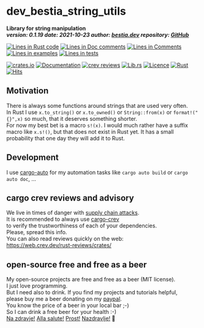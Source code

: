 [comment]: # (auto_md_to_doc_comments segment start A)

# dev_bestia_string_utils

[comment]: # (auto_cargo_toml_to_md start)

**Library for string manipulation**  
***version: 0.1.19 date: 2021-10-23 author: [bestia.dev](https://bestia.dev) repository: [GitHub](https://github.com/bestia-dev/dev_bestia_string_utils)***  

[comment]: # (auto_cargo_toml_to_md end)

[comment]: # (auto_lines_of_code start)
[![Lines in Rust code](https://img.shields.io/badge/Lines_in_Rust-102-green.svg)](https://github.com/bestia-dev/dev_bestia_string_utils/)
[![Lines in Doc comments](https://img.shields.io/badge/Lines_in_Doc_comments-61-blue.svg)](https://github.com/bestia-dev/dev_bestia_string_utils/)
[![Lines in Comments](https://img.shields.io/badge/Lines_in_comments-22-purple.svg)](https://github.com/bestia-dev/dev_bestia_string_utils/)
[![Lines in examples](https://img.shields.io/badge/Lines_in_examples-0-yellow.svg)](https://github.com/bestia-dev/dev_bestia_string_utils/)
[![Lines in tests](https://img.shields.io/badge/Lines_in_tests-0-orange.svg)](https://github.com/bestia-dev/dev_bestia_string_utils/)

[comment]: # (auto_lines_of_code end)

[comment]: # (auto_badges start)

[![crates.io](https://img.shields.io/crates/v/dev_bestia_string_utils.svg)](https://crates.io/crates/dev_bestia_string_utils)
[![Documentation](https://docs.rs/dev_bestia_string_utils/badge.svg)](https://docs.rs/dev_bestia_string_utils/)
[![crev reviews](https://web.crev.dev/rust-reviews/badge/crev_count/dev_bestia_string_utils.svg)](https://web.crev.dev/rust-reviews/crate/dev_bestia_string_utils/)
[![Lib.rs](https://img.shields.io/badge/Lib.rs-rust-orange.svg)](https://lib.rs/crates/dev_bestia_string_utils/)
[![Licence](https://img.shields.io/badge/license-MIT-blue.svg)](https://github.com/bestia-dev/dev_bestia_string_utils/blob/master/LICENSE)
[![Rust](https://github.com/bestia-dev/dev_bestia_string_utils/workflows/RustAction/badge.svg)](https://github.com/bestia-dev/dev_bestia_string_utils/actions)
[![Hits](https://hits.seeyoufarm.com/api/count/incr/badge.svg?url=https%3A%2F%2Fgithub.com%2Fbestia-dev%2Fdev_bestia_string_utils&count_bg=%2379C83D&title_bg=%23555555&icon=&icon_color=%23E7E7E7&title=hits&edge_flat=false)](https://hits.seeyoufarm.com)

[comment]: # (auto_badges end)

## Motivation

There is always some functions around strings that are used very often.  
In Rust I use `x.to_string()` or `x.to_owned()` or `String::from(x)` or `format!("{}",x)` so much, that it deserves something shorter.  
For now my best bet is a macro `s!(x)`. I would much rather have a suffix macro like `x.s!()`, but that does not exist in Rust yet. It has a small probability that one day they will add it to Rust.  

## Development

I use [cargo-auto](https://crates.io/crates/cargo-auto) for my automation tasks like `cargo auto build` or `cargo auto doc`, ...

## cargo crev reviews and advisory

We live in times of danger with [supply chain attacks](https://en.wikipedia.org/wiki/Supply_chain_attack).  
It is recommended to always use [cargo-crev](https://github.com/crev-dev/cargo-crev)  
to verify the trustworthiness of each of your dependencies.  
Please, spread this info.  
You can also read reviews quickly on the web:  
<https://web.crev.dev/rust-reviews/crates/>  

## open-source free and free as a beer

My open-source projects are free and free as a beer (MIT license).  
I just love programming.  
But I need also to drink. If you find my projects and tutorials helpful,  
please buy me a beer donating on my [paypal](https://paypal.me/LucianoBestia).  
You know the price of a beer in your local bar ;-)  
So I can drink a free beer for your health :-)  
[Na zdravje!](https://translate.google.com/?hl=en&sl=sl&tl=en&text=Na%20zdravje&op=translate) [Alla salute!](https://dictionary.cambridge.org/dictionary/italian-english/alla-salute) [Prost!](https://dictionary.cambridge.org/dictionary/german-english/prost) [Nazdravlje!](https://matadornetwork.com/nights/how-to-say-cheers-in-50-languages/) 🍻

[comment]: # (auto_md_to_doc_comments segment end A)
